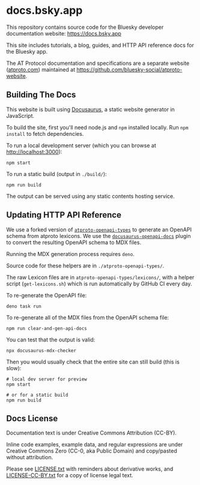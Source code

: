 
# docs.bsky.app

This repository contains source code for the Bluesky developer documentation website: <https://docs.bsky.app>

This site includes tutorials, a blog, guides, and HTTP API reference docs for the Bluesky app.

The AT Protocol documentation and specifications are a separate website ([atproto.com](https://atproto.com)) maintained at <https://github.com/bluesky-social/atproto-website>.


## Building The Docs

This website is built using [Docusaurus](https://docusaurus.io/), a static website generator in JavaScript.

To build the site, first you'll need node.js and `npm` installed locally. Run `npm install` to fetch dependencies.

To run a local development server (which you can browse at <http://localhost:3000>):

    npm start

To run a static build (output in `./build/`):

    npm run build

The output can be served using any static contents hosting service.


## Updating HTTP API Reference

We use a forked version of [`atproto-openapi-types`](https://github.com/rdmurphy/atproto-openapi-types) to generate an OpenAPI schema from atproto lexicons. We use the [`docusaurus-openapi-docs`](https://github.com/PaloAltoNetworks/docusaurus-openapi-docs) plugin to convert the resulting OpenAPI schema to MDX files.

Running the MDX generation process requires `deno`.

Source code for these helpers are in `./atproto-openapi-types/`.

The raw Lexicon files are in `atproto-openapi-types/lexicons/`, with a helper script (`get-lexicons.sh`) which is run automatically by GitHub CI every day.

To re-generate the OpenAPI file:

    deno task run

To re-generate all of the MDX files from the OpenAPI schema file:

    npm run clear-and-gen-api-docs

You can test that the output is valid:

    npx docusaurus-mdx-checker

Then you would usually check that the entire site can still build (this is slow):

    # local dev server for preview
    npm start

    # or for a static build
    npm run build


## Docs License

Documentation text is under Creative Commons Attribution (CC-BY).

Inline code examples, example data, and regular expressions are under Creative Commons Zero (CC-0, aka Public Domain) and copy/pasted without attribution.

Please see [LICENSE.txt]() with reminders about derivative works, and [LICENSE-CC-BY.txt]() for a copy of license legal text.
